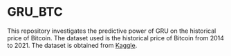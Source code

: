 # GRU_BTC

This repository investigates the predictive power of GRU on the historical price of Bitcoin. The dataset used is the historical price of Bitcoin from 2014 to 2021. The dataset is obtained from [Kaggle](https://www.kaggle.com/datasets/saswattulo/bitcoin-price-history-btc-usd). 
